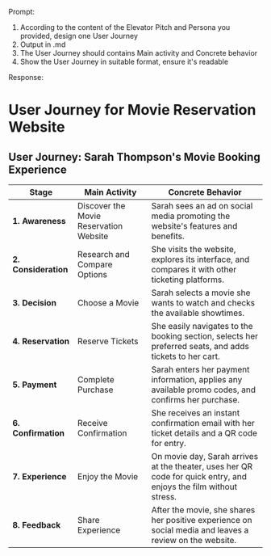 Prompt:
1. According to the content of the Elevator Pitch and Persona you provided, design one User Journey
2. Output in .md
3. The User Journey should contains Main activity and Concrete behavior
4. Show the User Journey in suitable format, ensure it's readable

Response:
# User Journey for Movie Reservation Website

## User Journey: Sarah Thompson's Movie Booking Experience

| **Stage**               | **Main Activity**                   | **Concrete Behavior**                                           |
|-------------------------|-------------------------------------|---------------------------------------------------------------|
| **1. Awareness**        | Discover the Movie Reservation Website | Sarah sees an ad on social media promoting the website's features and benefits. |
| **2. Consideration**    | Research and Compare Options       | She visits the website, explores its interface, and compares it with other ticketing platforms. |
| **3. Decision**         | Choose a Movie                     | Sarah selects a movie she wants to watch and checks the available showtimes. |
| **4. Reservation**      | Reserve Tickets                    | She easily navigates to the booking section, selects her preferred seats, and adds tickets to her cart. |
| **5. Payment**          | Complete Purchase                  | Sarah enters her payment information, applies any available promo codes, and confirms her purchase. |
| **6. Confirmation**     | Receive Confirmation               | She receives an instant confirmation email with her ticket details and a QR code for entry. |
| **7. Experience**       | Enjoy the Movie                    | On movie day, Sarah arrives at the theater, uses her QR code for quick entry, and enjoys the film without stress. |
| **8. Feedback**         | Share Experience                   | After the movie, she shares her positive experience on social media and leaves a review on the website. |

